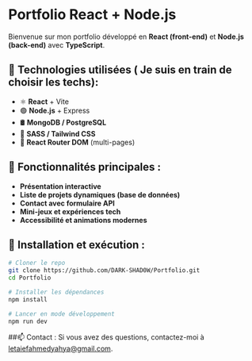 # Portfolio React + Node.js

Bienvenue sur mon portfolio développé en **React (front-end)** et **Node.js (back-end)** avec **TypeScript**.

## 🚀 Technologies utilisées ( Je suis en train de choisir les techs):
- ⚛️ **React** + Vite
- 🟢 **Node.js** + Express
- 🛢️ **MongoDB / PostgreSQL**
- 🎨 **SASS / Tailwind CSS**
- 🔄 **React Router DOM** (multi-pages)

## 📌 Fonctionnalités principales :
- **Présentation interactive**
- **Liste de projets dynamiques (base de données)**
- **Contact avec formulaire API**
- **Mini-jeux et expériences tech**
- **Accessibilité et animations modernes**

## 🔧 Installation et exécution :
```bash
# Cloner le repo
git clone https://github.com/DARK-SHAD0W/Portfolio.git
cd Portfolio

# Installer les dépendances
npm install

# Lancer en mode développement
npm run dev
```
##📫 Contact :
Si vous avez des questions, contactez-moi à letaiefahmedyahya@gmail.com.
